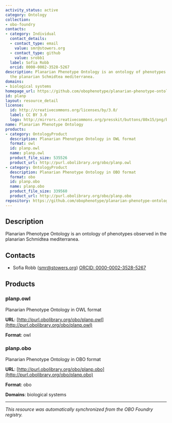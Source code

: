 ```yaml
---
activity_status: active
category: Ontology
collection:
- obo-foundry
contacts:
- category: Individual
  contact_details:
  - contact_type: email
    value: smr@stowers.org
  - contact_type: github
    value: srobb1
  label: Sofia Robb
  orcid: 0000-0002-3528-5267
description: Planarian Phenotype Ontology is an ontology of phenotypes observed in
  the planarian Schmidtea mediterranea.
domains:
- biological systems
homepage_url: https://github.com/obophenotype/planarian-phenotype-ontology
id: planp
layout: resource_detail
license:
  id: http://creativecommons.org/licenses/by/3.0/
  label: CC BY 3.0
  logo: http://mirrors.creativecommons.org/presskit/buttons/80x15/png/by.png
name: Planarian Phenotype Ontology
products:
- category: OntologyProduct
  description: Planarian Phenotype Ontology in OWL format
  format: owl
  id: planp.owl
  name: planp.owl
  product_file_size: 535526
  product_url: http://purl.obolibrary.org/obo/planp.owl
- category: OntologyProduct
  description: Planarian Phenotype Ontology in OBO format
  format: obo
  id: planp.obo
  name: planp.obo
  product_file_size: 339560
  product_url: http://purl.obolibrary.org/obo/planp.obo
repository: https://github.com/obophenotype/planarian-phenotype-ontology
---
```

## Description

Planarian Phenotype Ontology is an ontology of phenotypes observed in the planarian Schmidtea mediterranea.

## Contacts

- Sofia Robb (smr@stowers.org) [ORCID: 0000-0002-3528-5267](https://orcid.org/0000-0002-3528-5267)

## Products

### planp.owl

Planarian Phenotype Ontology in OWL format

**URL**: [http://purl.obolibrary.org/obo/planp.owl](http://purl.obolibrary.org/obo/planp.owl)

**Format**: owl

### planp.obo

Planarian Phenotype Ontology in OBO format

**URL**: [http://purl.obolibrary.org/obo/planp.obo](http://purl.obolibrary.org/obo/planp.obo)

**Format**: obo

**Domains**: biological systems

---

*This resource was automatically synchronized from the OBO Foundry registry.*